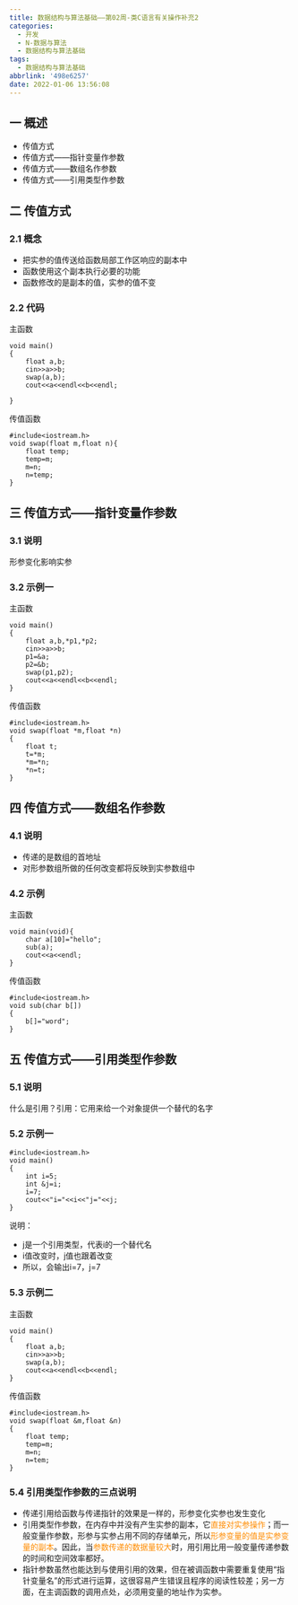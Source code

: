 ```yaml
---
title: 数据结构与算法基础——第02周-类C语言有关操作补充2
categories:
  - 开发
  - N-数据与算法
  - 数据结构与算法基础
tags:
  - 数据结构与算法基础
abbrlink: '498e6257'
date: 2022-01-06 13:56:08
---
```

## 一 概述

* 传值方式
* 传值方式——指针变量作参数
* 传值方式——数组名作参数
* 传值方式——引用类型作参数

<!--more-->

## 二 传值方式

### 2.1 概念

* 把实参的值传送给函数局部工作区响应的副本中
* 函数使用这个副本执行必要的功能
* 函数修改的是副本的值，实参的值不变

### 2.2 代码

主函数

```
void main()
{
	float a,b;
	cin>>a>>b;
	swap(a,b);
	cout<<a<<endl<<b<<endl;

}
```

传值函数

```
#include<iostream.h>
void swap(float m,float n){
	float temp;
	temp=m;
	m=n;
	n=temp;	
}
```

## 三 传值方式——指针变量作参数

### 3.1 说明

形参变化影响实参

### 3.2 示例一

主函数

```
void main()
{
	float a,b,*p1,*p2;
	cin>>a>>b;
	p1=&a;
	p2=&b;
	swap(p1,p2);
	cout<<a<<endl<<b<<endl;
}
```

传值函数

```
#include<iostream.h>
void swap(float *m,float *n)
{
	float t;
	t=*m;
	*m=*n;
	*n=t;
}
```

## 四 传值方式——数组名作参数

### 4.1 说明

* 传递的是数组的首地址
* 对形参数组所做的任何改变都将反映到实参数组中

### 4.2 示例

主函数

```
void main(void){
	char a[10]="hello";
	sub(a);
	cout<<a<<endl;
}
```

传值函数

```
#include<iostream.h>
void sub(char b[])
{
	b[]="word";
}
```

## 五 传值方式——引用类型作参数

### 5.1 说明

什么是引用？引用：它用来给一个对象提供一个替代的名字

### 5.2 示例一

```
#include<iostream.h>
void main()
{
	int i=5;
	int &j=i;
	i=7;
	cout<<"i="<<i<<"j="<<j;
}
```

说明：

* j是一个引用类型，代表i的一个替代名
* i值改变时，j值也跟着改变
* 所以，会输出i=7，j=7

### 5.3 示例二

主函数

```
void main()
{
	float a,b;
	cin>>a>>b;
	swap(a,b);
	cout<<a<<endl<<b<<endl;
}
```

传值函数

```
#include<iostream.h>
void swap(float &m,float &n)
{
	float temp;
	temp=m;
	m=n;
	n=tem;
}
```

### 5.4 引用类型作参数的三点说明

* 传递引用给函数与传递指针的效果是一样的，形参变化实参也发生变化
* 引用类型作参数，在内存中并没有产生实参的副本，它<font color=darkorange>直接对实参操作</font>；而一般变量作参数，形参与实参占用不同的存储单元，所以<font color=darkorange>形参变量的值是实参变量的副本</font>。因此，当<font color=darkorange>参数传递的数据量较大</font>时，用引用比用一般变量传递参数的时间和空间效率都好。
* 指针参数虽然也能达到与使用引用的效果，但在被调函数中需要重复使用“指针变量名”的形式进行运算，这很容易产生错误且程序的阅读性较差；另一方面，在主调函数的调用点处，必须用变量的地址作为实参。